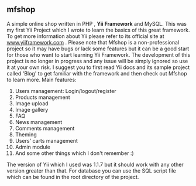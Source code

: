 ## mfshop

A simple online shop written in PHP , **Yii Framework** and MySQL. This was my first Yii Project which I wrote to learn the basics of this great framework. To get more information about Yii please refer to its official site at www.yiiframework.com .
Please note that Mfshop is a non-professional project so it may have bugs or lack some features but it can be a good start for those who want to start learning Yii Framework. The development of this project is no longer in progress and any issue will be simply ignored so use it at your own risk. I suggest you to first read Yii docs and its sample project called 'Blog' to get familiar with the framework and then check out Mfshop to learn more.
Main features: 

1.  Users management: Login/logout/register
2.	Products management
3.	Image upload
4.	Image gallery
5.	FAQ
6.	News management
7.	Comments management
8.	Theming
9.	Users' carts management
10.	Admin module
11.	And some other things which I don't remember :)

The version of Yii which I used was 1.1.7 but it should work with any other version greater than that. For database you can use the SQL script file which can be found in the root directory of the project.

